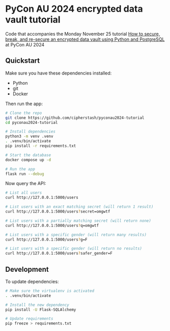 # PyCon AU 2024 encrypted data vault tutorial

Code that accompanies the Monday November 25 tutorial [How to secure, break, and re-secure an encrypted data vault using Python and PostgreSQL](https://2024.pycon.org.au/program/HBB3ST/) at PyCon AU 2024

## Quickstart

Make sure you have these dependencies installed:

- Python
- git
- Docker

Then run the app:

```bash
# Clone the repo
git clone https://github.com/cipherstash/pyconau2024-tutorial
cd pyconau2024-tutorial

# Install dependencies
python3 -m venv .venv
. .venv/bin/activate
pip install -r requirements.txt

# Start the database
docker compose up -d

# Run the app
flask run --debug
```

Now query the API:

```bash
# List all users
curl http://127.0.0.1:5000/users

# List users with an exact matching secret (will return 1 result)
curl http://127.0.0.1:5000/users?secret=omgwtf

# List users with a partially matching secret (will return none)
curl http://127.0.0.1:5000/users?q=omgwtf

# List users with a specific gender (will return many results)
curl http://127.0.0.1:5000/users?g=F

# List users with a specific gender (will return no results)
curl http://127.0.0.1:5000/users?safer_gender=F
```

## Development

To update dependencies:

```bash
# Make sure the virtualenv is activated
. .venv/bin/activate

# Install the new dependency
pip install -U Flask-SQLAlchemy

# Update requirements
pip freeze > requirements.txt
```
